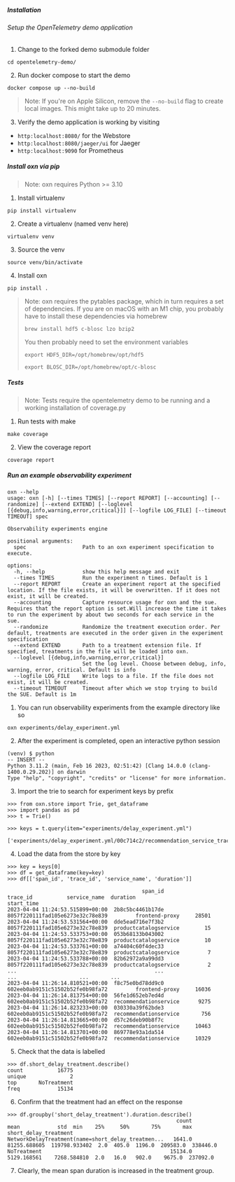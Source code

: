 ##### Installation
###### Setup the OpenTelemetry demo application
1.  Change to the forked demo submodule folder

```cd opentelemetry-demo/```

2. Run docker compose to start the demo

```docker compose up --no-build```

> Note: If you're on Apple Silicon, remove the ```--no-build``` flag to create local images. This might take up to 20 minutes.

3. Verify the demo application is working by visiting

* ```http:localhost:8080/``` for the Webstore
* ```http:localhost:8080/jaeger/ui``` for Jaeger
* ```http:localhost:9090``` for Prometheus

##### Install oxn via pip

> Note: oxn requires Python >= 3.10

1. Install virtualenv

```pip install virtualenv```

2. Create a virtualenv (named venv here)

```virtualenv venv```

3. Source the venv 

```source venv/bin/activate```

4. Install oxn

```pip install . ```

> Note: oxn requires the pytables package, which in turn requires a set of dependencies.
> If you are on macOS with an M1 chip, you probably have to install these dependencies via homebrew 
> 
> ```brew install hdf5 c-blosc lzo bzip2```
> 
> You then probably need to set the environment variables 
> 
> ```export HDF5_DIR=/opt/homebrew/opt/hdf5```
>
> ```export BLOSC_DIR=/opt/homebrew/opt/c-blosc```


##### Tests
> Note: Tests require the opentelemetry demo to be running and a working installation of coverage.py 

1.  Run tests with make

```make coverage```

2. View the coverage report 

```coverage report```


##### Run an example observability experiment

```
oxn --help
usage: oxn [-h] [--times TIMES] [--report REPORT] [--accounting] [--randomize] [--extend EXTEND] [--loglevel [{debug,info,warning,error,critical}]] [--logfile LOG_FILE] [--timeout TIMEOUT] spec

Observability experiments engine

positional arguments:
  spec                  Path to an oxn experiment specification to execute.

options:
  -h, --help            show this help message and exit
  --times TIMES         Run the experiment n times. Default is 1
  --report REPORT       Create an experiment report at the specified location. If the file exists, it will be overwritten. If it does not exist, it will be created.
  --accounting          Capture resource usage for oxn and the sue. Requires that the report option is set.Will increase the time it takes to run the experiment by about two seconds for each service in the sue.
  --randomize           Randomize the treatment execution order. Per default, treatments are executed in the order given in the experiment specification
  --extend EXTEND       Path to a treatment extension file. If specified, treatments in the file will be loaded into oxn.
  --loglevel [{debug,info,warning,error,critical}]
                        Set the log level. Choose between debug, info, warning, error, critical. Default is info
  --logfile LOG_FILE    Write logs to a file. If the file does not exist, it will be created.
  --timeout TIMEOUT     Timeout after which we stop trying to build the SUE. Default is 1m

```

1. You can run observability experiments from the example directory like so 

```oxn experiments/delay_experiment.yml```

2. After the experiment is completed, open an interactive python session

```
(venv) $ python                                                                                                                                                                                                                                                                                                                                   -- INSERT --
Python 3.11.2 (main, Feb 16 2023, 02:51:42) [Clang 14.0.0 (clang-1400.0.29.202)] on darwin
Type "help", "copyright", "credits" or "license" for more information.
```

3. Import the trie to search for experiment keys by prefix
```
>>> from oxn.store import Trie, get_dataframe
>>> import pandas as pd
>>> t = Trie()

>>> keys = t.query(item="experiments/delay_experiment.yml")

['experiments/delay_experiment.yml/00c714c2/recommendation_service_traces']
```
4. Load the data from the store by key

```
>>> key = keys[0]
>>> df = get_dataframe(key=key)
>>> df[['span_id', 'trace_id', 'service_name', 'duration']]

                                           span_id                          trace_id           service_name  duration
start_time                                                                                                           
2023-04-04 11:24:53.515899+00:00  2b8c5bc4461b17de  8057f220111fad105e6273e32c78e839         frontend-proxy     28501
2023-04-04 11:24:53.531564+00:00  dde5ead716e7f3b2  8057f220111fad105e6273e32c78e839  productcatalogservice        15
2023-04-04 11:24:53.533753+00:00  053b68133b043002  8057f220111fad105e6273e32c78e839  productcatalogservice        10
2023-04-04 11:24:53.533761+00:00  a74404c60f4dec33  8057f220111fad105e6273e32c78e839  productcatalogservice         7
2023-04-04 11:24:53.533788+00:00  82b62972a9a99dd3  8057f220111fad105e6273e32c78e839  productcatalogservice         2
...                                            ...                               ...                    ...       ...
2023-04-04 11:26:14.810521+00:00  f8c75e0bd78dd9c0  602eeb0ab9151c51502b52fe0b98fa72         frontend-proxy     16036
2023-04-04 11:26:14.813754+00:00  56fe1d652eb7ed4d  602eeb0ab9151c51502b52fe0b98fa72  recommendationservice      9275
2023-04-04 11:26:14.823233+00:00  030330a39f62bde3  602eeb0ab9151c51502b52fe0b98fa72  recommendationservice       756
2023-04-04 11:26:14.813665+00:00  d57c26deb90b8f7c  602eeb0ab9151c51502b52fe0b98fa72  recommendationservice     10463
2023-04-04 11:26:14.813701+00:00  869778e93a1da514  602eeb0ab9151c51502b52fe0b98fa72  recommendationservice     10329

```
5. Check that the data is labelled
```
>>> df.short_delay_treatment.describe()
count           16775
unique              2
top       NoTreatment
freq            15134
```
6. Confirm that the treatment had an effect on the response
```
>>> df.groupby('short_delay_treatment').duration.describe()
                                                      count          mean            std  min    25%     50%       75%       max
short_delay_treatment                                                                                                           
NetworkDelayTreatment(name=short_delay_treatmen...   1641.0  81255.688605  119798.933402  2.0  405.0  1196.0  209583.0  338446.0
NoTreatment                                         15134.0   5129.168561    7268.584810  2.0   16.0   902.0    9675.0  237092.0
```
7. Clearly, the mean span duration is increased in the treatment group.






